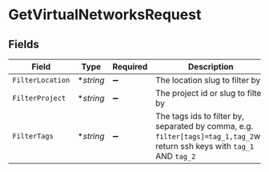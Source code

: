 # GetVirtualNetworksRequest


## Fields

| Field                                                                                                                       | Type                                                                                                                        | Required                                                                                                                    | Description                                                                                                                 |
| --------------------------------------------------------------------------------------------------------------------------- | --------------------------------------------------------------------------------------------------------------------------- | --------------------------------------------------------------------------------------------------------------------------- | --------------------------------------------------------------------------------------------------------------------------- |
| `FilterLocation`                                                                                                            | **string*                                                                                                                   | :heavy_minus_sign:                                                                                                          | The location slug to filter by                                                                                              |
| `FilterProject`                                                                                                             | **string*                                                                                                                   | :heavy_minus_sign:                                                                                                          | The project id or slug to filter by                                                                                         |
| `FilterTags`                                                                                                                | **string*                                                                                                                   | :heavy_minus_sign:                                                                                                          | The tags ids to filter by, separated by comma, e.g. `filter[tags]=tag_1,tag_2`will return ssh keys with `tag_1` AND `tag_2` |